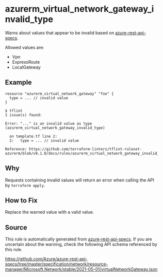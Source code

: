 <!--- This file generated by `tools/apispec-rule-gen/main.go`. DO NOT EDIT --->

# azurerm_virtual_network_gateway_invalid_type

Warns about values that appear to be invalid based on [azure-rest-api-specs](https://github.com/Azure/azure-rest-api-specs).

Allowed values are:
- Vpn
- ExpressRoute
- LocalGateway

## Example

```hcl
resource "azurerm_virtual_network_gateway" "foo" {
  type = ... // invalid value
}
```

```
$ tflint
1 issue(s) found:

Error: "..." is an invalid value as type (azurerm_virtual_network_gateway_invalid_type)

  on template.tf line 2:
  2:   type = ... // invalid value

Reference: https://github.com/terraform-linters/tflint-ruleset-azurerm/blob/v0.1.0/docs/rules/azurerm_virtual_network_gateway_invalid_type.md

```

## Why

Requests containing invalid values will return an error when calling the API by `terraform apply`.

## How to Fix

Replace the warned value with a valid value.

## Source

This rule is automatically generated from [azure-rest-api-specs](https://github.com/Azure/azure-rest-api-specs). If you are uncertain about the warning, check the following API schema referenced by this rule.

https://github.com/Azure/azure-rest-api-specs/tree/master/specification/network/resource-manager/Microsoft.Network/stable/2021-05-01/virtualNetworkGateway.json
